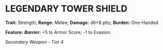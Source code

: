 # LEGENDARY TOWER SHIELD

**Trait:** Strength; **Range:** Melee; **Damage:** d6+6 phy; **Burden:** One-Handed

**Feature:** ***Barrier:*** +5 to Armor Score; –1 to Evasion.

*Secondary Weapon - Tier 4*